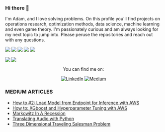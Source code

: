 ### Hi there 👋
I'm Adam, and I love solving problems.  On this profile you'll find projects on operations research, optimization methods, data science, machine learning and even game theory.  I'm passionately curious and am always looking for my next topic to jump into.  Please peruse the repositories and reach out with any questions.

<!--
**adavis-85/adavis-85** is a ✨ _special_ ✨ repository because its `README.md` (this file) appears on your GitHub profile.

Here are some ideas to get you started:

- 🔭 I’m currently working on ...
- 🌱 I’m currently learning ...
- 👯 I’m looking to collaborate on ...
- 🤔 I’m looking for help with ...
- 💬 Ask me about ...
- 📫 How to reach me: ...
- 😄 Pronouns: ...
- ⚡ Fun fact: ...
-->



![](https://img.shields.io/badge/Code-Julia-informational?style=flat&logo=Julia&logoColor=white&color=2bbc8a) ![](https://img.shields.io/badge/Tools-MySql-informational?style=flat&logo=MySql&logoColor=white&color=2bbc8a) ![](https://img.shields.io/badge/Code-Python-informational?style=flat&logo=Python&logoColor=white&color=2bbc8a) ![](https://img.shields.io/badge/Tools-Excel-informational?style=flat&logo=MicrosoftExcel&logoColor=white&color=2bbc8a) ![](https://img.shields.io/badge/Code-R-informational?style=flat&logo=r&logoColor=white&color=2bbc8a) 



<img align="left" src="https://github-readme-stats.vercel.app/api/top-langs/?username=adavis-85&theme=<dark>" />
<img align="top-right" src="https://github-readme-stats.vercel.app/api//?username=adavis-85&theme=<dark>" />

<p align="center">You can find me on:</p>

<div align="center">

[![LinkedIn](https://img.shields.io/badge/LinkedIn-0077B5?style=for-the-badge&logo=linkedin&logoColor=white)](https://www.linkedin.com/in/adam-davis-8b923566/) [![Medium](https://img.shields.io/badge/Medium-12100E?style=for-the-badge&logo=medium&logoColor=white)](https://slowandsteadybrain.medium.com/)

</div>

###  MEDIUM ARTICLES
<!-- BLOG-POST-LIST:START -->
- [How to #2: Load Model from Endpoint for Inference with AWS](https://slowandsteadybrain.medium.com/how-to-2-load-model-from-endpoint-for-inference-with-aws-4f75e74c63c8?source=rss-94f02f6b5f5------2)
- [How to: XGboost and Hyperparameter Tuning with AWS](https://slowandsteadybrain.medium.com/how-to-xgboost-and-hyperparameter-tuning-with-aws-b41dd60bfe2c?source=rss-94f02f6b5f5------2)
- [Markowitz In A Recession](https://slowandsteadybrain.medium.com/markowitz-in-a-recession-ff8e1f083a74?source=rss-94f02f6b5f5------2)
- [Translating Audio with Python](https://slowandsteadybrain.medium.com/translating-audio-with-python-2c1aafe527b7?source=rss-94f02f6b5f5------2)
- [Three Dimensional Traveling Salesman Problem](https://slowandsteadybrain.medium.com/three-dimensional-traveling-salesman-problem-d093a10d7f2e?source=rss-94f02f6b5f5------2)
<!-- BLOG-POST-LIST:END -->


